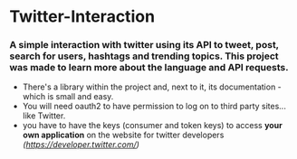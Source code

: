 # Twitter-Interaction
### A simple interaction with twitter using its API to tweet, post, search for users, hashtags and trending topics. This project was made to learn more about the language and API requests.
  - There's a library within the project and, next to it, its documentation - which is small and easy.
  - You will need oauth2 to have permission to log on to third party sites... like Twitter.
  - you have to have the keys (consumer and token keys) to access **your own application** on the website for twitter developers _(https://developer.twitter.com/)_
  

  
